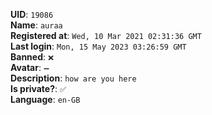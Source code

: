**UID**: `19086`  
**Name**: `auraa`  
**Registered at**: `Wed, 10 Mar 2021 02:31:36 GMT`  
**Last login**: `Mon, 15 May 2023 03:26:59 GMT`  
**Banned**: `❌`  
**Avatar**: `➖`  
**Description**: ```how are you here```  
**Is private?**: `✅`  
**Language**: `en-GB`